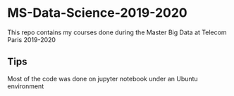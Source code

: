 # MS-Data-Science-2019-2020

This repo contains my courses done during the Master Big Data at Telecom Paris 2019-2020

## Tips

Most of the code was done on jupyter notebook under an Ubuntu environment
